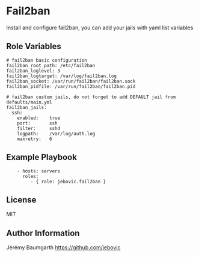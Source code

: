 Fail2ban
=========

Install and configure fail2ban, you can add your jails with yaml list variables

Role Variables
--------------

```
# fail2ban basic configuration
fail2ban_root_path: /etc/fail2ban
fail2ban_loglevel: 3
fail2ban_logtarget: /var/log/fail2ban.log
fail2ban_socket: /var/run/fail2ban/fail2ban.sock
fail2ban_pidfile: /var/run/fail2ban/fail2ban.pid

# fail2ban custom jails, do not forget to add DEFAULT jail from defaults/main.yml
fail2ban_jails:
  ssh:
    enabled:    true
    port:       ssh
    filter:     sshd
    logpath:    /var/log/auth.log
    maxretry:   6
```

Example Playbook
----------------

```
    - hosts: servers
      roles:
         - { role: jebovic.fail2ban }
```

License
-------

MIT

Author Information
------------------

Jérémy Baumgarth https://github.com/jebovic
